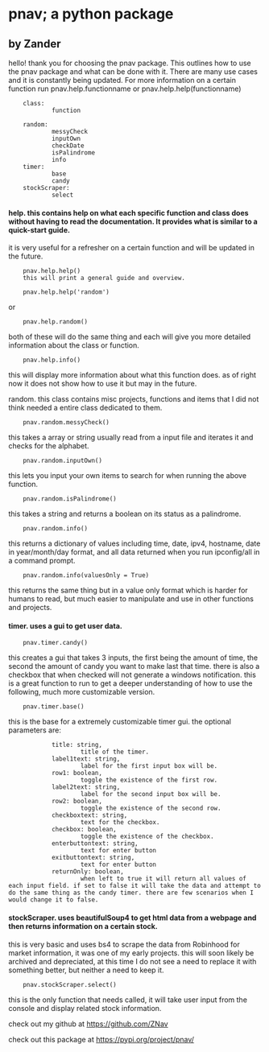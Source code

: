 # pnav; a python package
## by Zander

hello! thank you for choosing the pnav package.
This outlines how to use the pnav package and what can be done with it.
There are many use cases and it is constantly being updated.
For more information on a certain function run pnav.help.functionname or pnav.help.help(functionname)

        class:
                function

        random:
                messyCheck
                inputOwn
                checkDate
                isPalindrome
                info
        timer:
                base
                candy
        stockScraper:
                select


#### help. this contains help on what each specific function and class does without having to read the documentation. It provides what is similar to a quick-start guide.
it is very useful for a refresher on a certain function and will be updated in the future.

        pnav.help.help()
        this will print a general guide and overview.

        pnav.help.help('random')

or

        pnav.help.random()

both of these will do the same thing and each will give you more detailed information about the class or function.

        pnav.help.info()

this will display more information about what this function does. as of right now it does not show how to use it but may in the future.



random. this class contains misc projects, functions and items that I did not think needed a entire class dedicated to them.

        pnav.random.messyCheck()

this takes a array or string usually read from a input file and iterates it and checks for the alphabet.

        pnav.random.inputOwn()

this lets you input your own items to search for when running the above function.

        pnav.random.isPalindrome()

this takes a string and returns a boolean on its status as a palindrome.

        pnav.random.info()

this returns a dictionary of values including time, date, ipv4, hostname, date in year/month/day format, and all data returned when you run ipconfig/all in a command prompt.

        pnav.random.info(valuesOnly = True)

this returns the same thing but in a value only format which is harder for humans to read, but much easier to manipulate and use in other functions and projects.



#### timer. uses a gui to get user data.

        pnav.timer.candy()

this creates a gui that takes 3 inputs, the first being the amount of time, the second the amount of candy you want to make last that time. there is also a checkbox that when checked will not generate a windows notification. 
this is a great function to run to get a deeper understanding of how to use the following, much more customizable version.

        pnav.timer.base()

this is the base for a extremely customizable timer gui.
the optional parameters are: 

                title: string,
                        title of the timer.
                label1text: string,
                        label for the first input box will be.
                row1: boolean,
                        toggle the existence of the first row.
                label2text: string,
                        label for the second input box will be.
                row2: boolean,
                        toggle the existence of the second row.
                checkboxtext: string,
                        text for the checkbox.
                checkbox: boolean,
                        toggle the existence of the checkbox.
                enterbuttontext: string,
                        text for enter button
                exitbuttontext: string,
                        text for enter button
                returnOnly: boolean,
                        when left to true it will return all values of each input field. if set to false it will take the data and attempt to do the same thing as the candy timer. there are few scenarios when I would change it to false.

#### stockScraper. uses beautifulSoup4 to get html data from a webpage and then returns information on a certain stock.
this is very basic and uses bs4 to scrape the data from Robinhood for market information, it was one of my early projects. 
this will soon likely be archived and depreciated, at this time I do not see a need to replace it with something better, but neither a need to keep it.

        pnav.stockScraper.select()
        
this is the only function that needs called, it will take user input from the console and display related stock information.



check out my github at https://github.com/ZNav

check out this package at https://pypi.org/project/pnav/